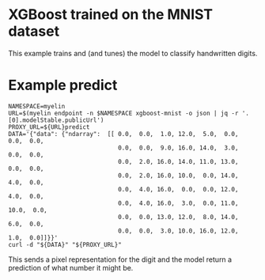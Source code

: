 # XGBoost trained on the MNIST dataset

This example trains and (and tunes) the model to classify handwritten digits.

# Example predict

```
NAMESPACE=myelin
URL=$(myelin endpoint -n $NAMESPACE xgboost-mnist -o json | jq -r '.[0].modelStable.publicUrl')
PROXY_URL=${URL}predict
DATA='{"data": {"ndarray":  [[ 0.0,  0.0,  1.0, 12.0,  5.0,  0.0,  0.0,  0.0,
                               0.0,  0.0,  9.0, 16.0, 14.0,  3.0,  0.0,  0.0,
                               0.0,  2.0, 16.0, 14.0, 11.0, 13.0,  0.0,  0.0,
                               0.0,  2.0, 16.0, 10.0,  0.0, 14.0,  4.0,  0.0,
                               0.0,  4.0, 16.0,  0.0,  0.0, 12.0,  4.0,  0.0,
                               0.0,  4.0, 16.0,  3.0,  0.0, 11.0, 10.0,  0.0,
                               0.0,  0.0, 13.0, 12.0,  8.0, 14.0,  6.0,  0.0,
                               0.0,  0.0,  3.0, 10.0, 16.0, 12.0,  1.0,  0.0]]}}'
curl -d "${DATA}" "${PROXY_URL}"
```

This sends a pixel representation for the digit and the model return a prediction of what number it might be.